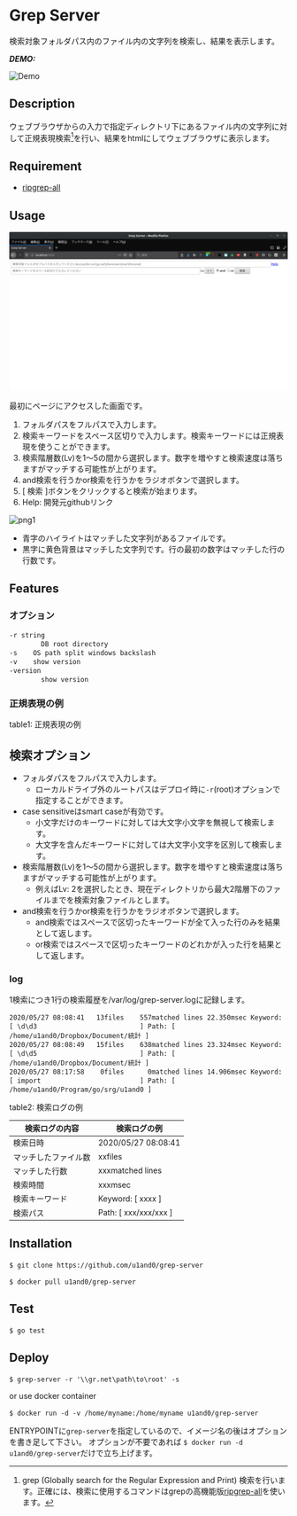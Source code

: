# Grep Server
検索対象フォルダパス内のファイル内の文字列を検索し、結果を表示します。

***DEMO:***

![Demo](https://image-url.gif)

## Description
ウェブブラウザからの入力で指定ディレクトリ下にあるファイル内の文字列に対して正規表現検索[^1]を行い、結果をhtmlにしてウェブブラウザに表示します。

[^1]: grep (Globally search for the Regular Expression and Print) 検索を行います。正確には、検索に使用するコマンドはgrepの高機能版[ripgrep-all](https://github.com/phiresky/ripgrep-all)を使います。

## Requirement
* [ripgrep-all](https://github.com/phiresky/ripgrep-all)


## Usage

![png](https://github.com/u1and0/grep-server/blob/u1and0-patch-1/Screenshot%20from%202020-05-27%2009-25-04.png)

最初にページにアクセスした画面です。

1. フォルダパスをフルパスで入力します。
2. 検索キーワードをスペース区切りで入力します。検索キーワードには正規表現を使うことができます。
3. 検索階層数(Lv)を1〜5の間から選択します。数字を増やすと検索速度は落ちますがマッチする可能性が上がります。
4. and検索を行うかor検索を行うかをラジオボタンで選択します。
5. [ 検索 ]ボタンをクリックすると検索が始まります。
6. Help: 開発元githubリンク

![png1](https://github.com/u1and0/grep-server/blob/u1and0-patch-1/Screenshot%20from%202020-05-27%2010-12-46.png_)

* 青字のハイライトはマッチした文字列があるファイルです。
* 黒字に黄色背景はマッチした文字列です。行の最初の数字はマッチした行の行数です。


## Features

### オプション

```grep-server -h
-r string
		DB root directory
-s    OS path split windows backslash
-v    show version
-version
		show version
```

### 正規表現の例

table1: 正規表現の例


## 検索オプション
* フォルダパスをフルパスで入力します。
  * ローカルドライブ外のルートパスはデプロイ時に`-r`(root)オプションで指定することができます。
* case sensitiveはsmart caseが有効です。
  * 小文字だけのキーワードに対しては大文字小文字を無視して検索します。
  * 大文字を含んだキーワードに対しては大文字小文字を区別して検索します。
* 検索階層数(Lv)を1〜5の間から選択します。数字を増やすと検索速度は落ちますがマッチする可能性が上がります。
  * 例えばLv: 2を選択したとき、現在ディレクトリから最大2階層下のファイルまでを検索対象ファイルとします。
* and検索を行うかor検索を行うかをラジオボタンで選択します。
  * and検索ではスペースで区切ったキーワードが全て入った行のみを結果として返します。
  * or検索ではスペースで区切ったキーワードのどれかが入った行を結果として返します。

### log

1検索につき1行の検索履歴を/var/log/grep-server.logに記録します。

```
2020/05/27 08:08:41   13files    557matched lines 22.350msec Keyword: [ \d\d3                          ] Path: [ /home/u1and0/Dropbox/Document/統計 ]
2020/05/27 08:08:49   15files    638matched lines 23.324msec Keyword: [ \d\d5                          ] Path: [ /home/u1and0/Dropbox/Document/統計 ]
2020/05/27 08:17:58    0files      0matched lines 14.906msec Keyword: [ import                         ] Path: [ /home/u1and0/Program/go/srg/u1and0 ]
```

table2: 検索ログの例

|   検索ログの内容      |    検索ログの例                     |
|-----------------------|-------------------------------------|
| 検索日時              |    2020/05/27 08:08:41              |
| マッチしたファイル数  |    xxfiles                          |
| マッチした行数        |    xxxmatched lines                 |
| 検索時間              |    xxxmsec                          |
| 検索キーワード        |    Keyword: [    xxxx    ]          |
| 検索パス              |    Path: [    xxx/xxx/xxx   ]       |


## Installation

```
$ git clone https://github.com/u1and0/grep-server
```

```
$ docker pull u1and0/grep-server
```

## Test

```
$ go test
```


## Deploy

```
$ grep-server -r '\\gr.net\path\to\root' -s
```

or use docker container

```
$ docker run -d -v /home/myname:/home/myname u1and0/grep-server
```

ENTRYPOINTに`grep-server`を指定しているので、イメージ名の後はオプションを書き足して下さい。
オプションが不要であれば `$ docker run -d u1and0/grep-server`だけで立ち上げます。
